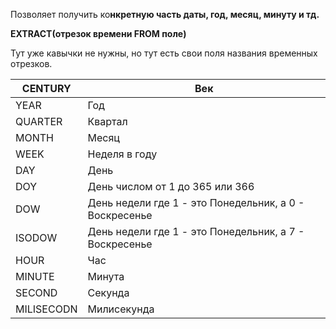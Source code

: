 Позволяет получить ко**нкретную часть даты, год, месяц, минуту и тд.**

**EXTRACT(отрезок времени FROM поле)**

Тут уже кавычки не нужны, но тут есть свои поля названия временных отрезков.


| CENTURY    | Век                                                    |
| ---------- | ------------------------------------------------------ |
| YEAR       | Год                                                    |
| QUARTER    | Квартал                                                |
| MONTH      | Месяц                                                  |
| WEEK       | Неделя в году                                          |
| DAY        | День                                                   |
| DOY        | День числом от 1 до 365 или 366                        |
| DOW        | День недели где 1 - это Понедельник, а 0 - Воскресенье |
| ISODOW     | День недели где 1 - это Понедельник, а 7 - Воскресенье |
| HOUR       | Час                                                    |
| MINUTE     | Минута                                                 |
| SECOND     | Секунда                                                |
| MILISECODN | Милисекунда                                            |

